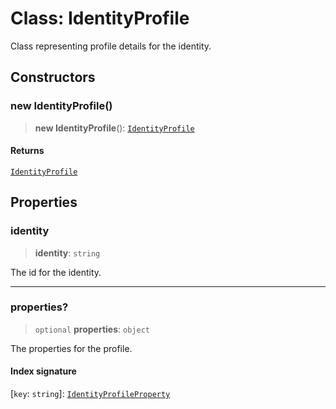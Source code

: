 # Class: IdentityProfile

Class representing profile details for the identity.

## Constructors

### new IdentityProfile()

> **new IdentityProfile**(): [`IdentityProfile`](IdentityProfile.md)

#### Returns

[`IdentityProfile`](IdentityProfile.md)

## Properties

### identity

> **identity**: `string`

The id for the identity.

***

### properties?

> `optional` **properties**: `object`

The properties for the profile.

#### Index signature

 \[`key`: `string`\]: [`IdentityProfileProperty`](IdentityProfileProperty.md)
